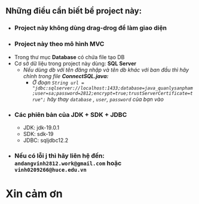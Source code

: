 ## Những điều cần biết bề project này:
- ### Project này không dùng drag-drog để làm giao diện
- ### Project này theo mô hình MVC
- Trong thư mục **Database** có chứa file tạo DB
- Cơ sở dữ liệu trong project này dùng: **SQL Server**
  - *Nếu dùng db với tên đăng nhập và tên db khác với ban đầu thì hãy chỉnh trong file **ConnectSQL.java:***
    - *Ở đoạn `String url = "jdbc:sqlserver://localhost:1433;database=java_quanlysanpham;user=sa;password=2812;encrypt=true;trustServerCertificate=true";` hãy thay `database` , `user`, `password` của bạn vào*
- ### Các phiên bản của JDK + SDK + JDBC
  - JDK: jdk-19.0.1
  - SDK: sdk-19
  - JDBC: sqljdbc12.2
- ### Nếu có lỗi j thì hãy liên hệ đến: `andangvinh2812.work@gmail.com` hoặc `vinh0209266@huce.edu.vn`
# Xin cảm ơn